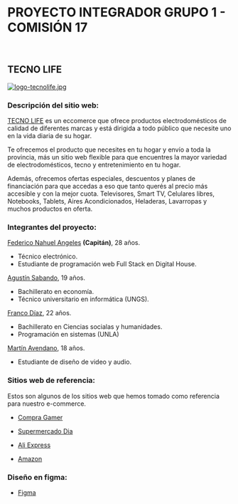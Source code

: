 # PROYECTO INTEGRADOR GRUPO 1 - COMISIÓN 17

<br>


## **TECNO LIFE**

[![logo-tecnolife.jpg](https://i.postimg.cc/WbBs1G7F/logo-tecnolife.jpg)](https://postimg.cc/8jm2yr9N)

### Descripción del sitio web:

[TECNO LIFE](www.tecnolife.com.ar) es un eccomerce que ofrece productos electrodomésticos de calidad de diferentes marcas y está dirigida a todo público que necesite uno en la vida diaria de su hogar.

Te ofrecemos el producto que necesites en tu hogar y envío a toda la provincia, más un sitio web flexible para que encuentres
la mayor variedad de electrodomésticos, tecno y entretenimiento en tu hogar.

Además, ofrecemos ofertas especiales, descuentos y planes de financiación para que accedas a eso que tanto querés al precio más accesible y con la mejor cuota.
Televisores, Smart TV, Celulares libres, Notebooks, Tablets, Aires Acondicionados, Heladeras, Lavarropas y muchos productos en oferta.

### Integrantes del proyecto:

[Federico Nahuel Angeles](https://github.com/fedeangeles23) **(Capitán)**, 28 años.
* Técnico electrónico.
* Estudiante de programación web Full Stack en Digital House.

[Agustín Sabando](https://github.com/Agustin-Sabando), 19 años.
* Bachillerato en economía.
* Técnico universitario en informática (UNGS).

[Franco Díaz](https://github.com/Franco-I-D), 22 años.
* Bachillerato en Ciencias socialas y humanidades.
* Programación en sistemas (UNLA)

[Martín Avendano](https://github.com/martinavendano), 18 años.
* Estudiante de diseño de video y audio. 

### Sitios web de referencia:

Estos son algunos de los sitios web que hemos tomado como referencia para nuestro e-commerce.

* [Compra Gamer](https://compragamer.com)

* [Supermercado Dia](https://diaonline.supermercadosdia.com.ar/#)

* [Ali Express](https://best.aliexpress.com/?lan=es&gatewayAdapt=glo2esp&spm=a2g0o.home.1000002.1.3ad170e5EfAGvJ)

* [Amazon](https://www.amazon.com/)

### Diseño en figma:

* [Figma](https://www.figma.com/file/FtUolI4aoTg3Ul4QFzU66Z/Proyecto---Grupo-1)
